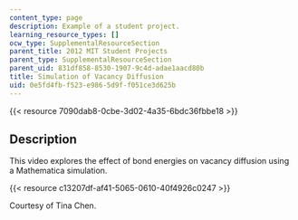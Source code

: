 ```yaml
---
content_type: page
description: Example of a student project.
learning_resource_types: []
ocw_type: SupplementalResourceSection
parent_title: 2012 MIT Student Projects
parent_type: SupplementalResourceSection
parent_uid: 831df858-8530-1907-9c4d-adae1aacd80b
title: Simulation of Vacancy Diffusion
uid: 0e5fd4fb-f523-e986-5d9f-f051ce3d625b
---
```


{{< resource 7090dab8-0cbe-3d02-4a35-6bdc36fbbe18 >}}

Description
-----------

This video explores the effect of bond energies on vacancy diffusion using a Mathematica simulation.

{{< resource c13207df-af41-5065-0610-40f4926c0247 >}}

Courtesy of Tina Chen.